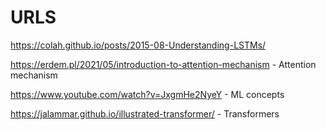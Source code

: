 # URLS

https://colah.github.io/posts/2015-08-Understanding-LSTMs/

https://erdem.pl/2021/05/introduction-to-attention-mechanism   -  Attention mechanism

https://www.youtube.com/watch?v=JxgmHe2NyeY  - ML concepts

https://jalammar.github.io/illustrated-transformer/ - Transformers

